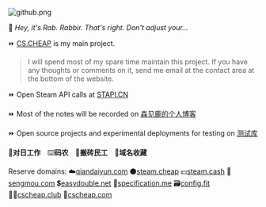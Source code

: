 ![github.png](https://raw.githubusercontent.com/senjianlu/imgs/master/github2.png)

📼 *Hey, it's Rab. Rabbir. That's right. Don't adjust your...*  

⏩ [CS.CHEAP](https://cs.cheap) is my main project.  
> I will spend most of my spare time maintain this project. If you have any thoughts or comments on it, send me email at the contact area at the bottom of the website.  

⏩ Open Steam API calls at [STAPI.CN](https://stapi.cn)  

⏩ Most of the  notes will be recorded on [森见鹿的个人博客](https://senjianlu.com)  

⏩ Open source projects and experimental deployments for testing on [测试库](https://ceshiku.cn)

🌸**对日工作**　⌨️**码农**　💸**搬砖民工**　💎**域名收藏**

Reserve domains: ☁️[qiandaiyun.com](https://qiandaiyun.com) ⚫[steam.cheap](https://steam.cheap) 💵[steam.cash](https://steam.cash) 🧝[sengmou.com](https://sengmou.com) 💲[easydouble.net](https://easydouble.net) 📃[specification.me](https://specification.me) 🗃️[config.fit](https://config.fit) 👯‍♂️[cscheap.club](https://cscheap.club) 🔫[cscheap.com](https://cscheap.com)
